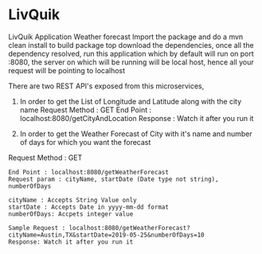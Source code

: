 # LivQuik
LivQuik Application Weather forecast
Import the package and do a mvn clean install to build package top download the dependencies,
once all the dependency resolved, run this application
which by default will run on port :8080, the server on which will be running
will be local host, hence all your request will be pointing to localhost

There are two REST API's exposed from this microservices,
1. In order to get the List of Longitude and Latitude along with the city name
   Request Method : GET
     End Point : localhost:8080/getCityAndLocation
     Response : Watch it after you run it
 
 2. In order to get the Weather Forecast of City with it's name and number of days for which you want the forecast
 
   Request Method : GET
 
    End Point : localhost:8080/getWeatherForecast
    Request param : cityName, startDate (Date type not string), numberOfDays

    cityName : Accepts String Value only
    startDate : Accepts Date in yyyy-mm-dd format
    numberOfDays: Accpets integer value
 
    Sample Request : localhost:8080/getWeatherForecast?cityName=Austin,TX&startDate=2019-05-25&numberOfDays=10
    Response: Watch it after you run it

 
 
 


